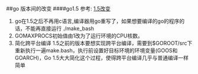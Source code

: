 ##go 版本间的改变
####go1.5
参考: [1.5改变](https://tonybai.com/2015/07/10/some-changes-in-go-1-5/)

1. go在1.5之后不再用c语言,编译器用go重写了，如果想要编译的go的程序的话，不能再直接运行 ./make_bash  
2. GOMAXPROCS初始值由1改为了运行环境的CPU核数。
3. 简化跨平台编译 1.5之前的版本要想实现跨平台编译，需要到$GOROOT/src下重新执行一遍make.bash，执行前设置好目标环境的环境变量(GOOS和 GOARCH)，Go 1.5大大简化这个过程，使得跨平台编译几乎与普通编译一样简单

